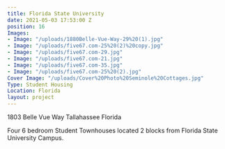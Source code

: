 ```yaml
---
title: Florida State University
date: 2021-05-03 17:53:00 Z
position: 16
Images:
- Image: "/uploads/1880Belle-Vue-Way-29%20(1).jpg"
- Image: "/uploads/five67.com-25%20(2)%20copy.jpg"
- Image: "/uploads/five67.com-29.jpg"
- Image: "/uploads/five67.com-21.jpg"
- Image: "/uploads/five67.com-35.jpg"
- Image: "/uploads/five67.com-25%20(2).jpg"
Cover Image: "/uploads/Cover%20Photo%20Seminole%20Cottages.jpg"
Type: Student Housing
Location: Florida
layout: project
---
```


1803 Belle Vue Way Tallahassee Florida

Four 6 bedroom Student Townhouses located 2 blocks from Florida State University Campus.

